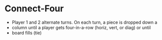 # Connect-Four

 * Player 1 and 2 alternate turns. On each turn, a piece is dropped down a
 * column until a player gets four-in-a-row (horiz, vert, or diag) or until
 * board fills (tie)
 
 
